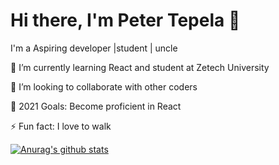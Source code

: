 # Hi there, I'm Peter Tepela 👋

I'm a Aspiring developer |student | uncle

🌱 I’m currently learning React and student at Zetech University

👯 I’m looking to collaborate with other coders

🥅 2021 Goals: Become proficient in React

⚡ Fun fact: I love to walk

[![Anurag's github stats](https://github-readme-stats.vercel.app/api?username=sankaire)](https://github.com/anurag's/github-readme-stats)

